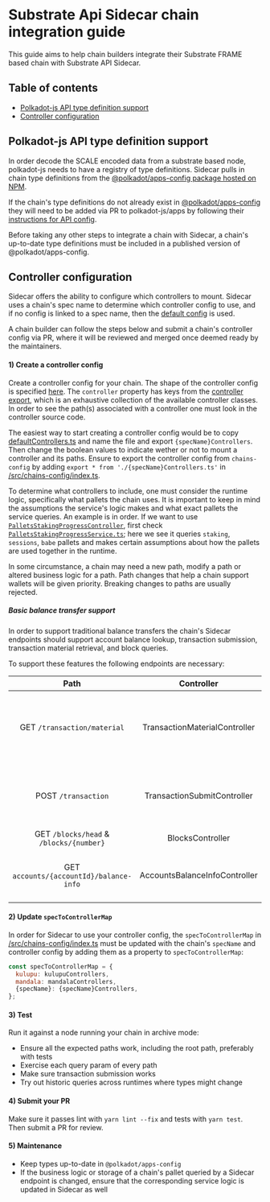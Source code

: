 # Substrate Api Sidecar chain integration guide

This guide aims to help chain builders integrate their Substrate FRAME based chain with Substrate API Sidecar.

## Table of contents

- [Polkadot-js API type definition support](#polkadot-js-API-type-definition-support)
- [Controller configuration](controller-configuration)

## Polkadot-js API type definition support

In order decode the SCALE encoded data from a substrate based node, polkadot-js needs to have a registry of type definitions. Sidecar pulls in chain type definitions from the [@polkadot/apps-config package hosted on NPM](https://www.npmjs.com/package/@polkadot/apps-config).

If the chain's type definitions do not already exist in [@polkadot/apps-config](https://github.com/polkadot-js/apps/tree/master/packages/apps-config) they will need to be added via PR to polkadot-js/apps by following their [instructions for API config](https://github.com/polkadot-js/apps/tree/master/packages/apps-config#api).

Before taking any other steps to integrate a chain with Sidecar, a chain's up-to-date type definitions must be included in a published version of @polkadot/apps-config.

## Controller configuration

Sidecar offers the ability to configure which controllers to mount. Sidecar uses a chain's spec name to determine which controller config to use, and if no config is linked to a spec name, then the [default config](/src/chains-config/defaultControllers.ts) is used.

A chain builder can follow the steps below and submit a chain's controller config via PR, where it will be reviewed and merged once deemed ready by the maintainers.

#### 1) Create a controller config

 Create a controller config for your chain. The shape of the controller config is specified [here](/src/chains-config/ControllerConfig.ts). The `controller` property has keys from the [controller export](/src/controllers/index.ts), which is an exhaustive collection of the available controller classes. In order to see the path(s) associated with a controller one must look in the controller source code.

 The easiest way to start creating a controller config would be to copy [defaultControllers.ts](/src/chains-config/ControllerConfig.ts) and name the file and export `{specName}Controllers`. Then change the boolean values to indicate wether or not to mount a controller and its paths. Ensure to export the controller config from `chains-config` by adding `export * from './{specName}Controllers.ts'` in [/src/chains-config/index.ts](/src/chains-config/index.ts).

 To determine what controllers to include, one must consider the runtime logic, specifically what pallets the chain uses. It is important to keep in mind the assumptions the service's logic makes and what exact pallets the service queries.
An example is in order. If we want to use [`PalletsStakingProgressController`](/src/controllers/pallets/PalletsStakingProgressController.ts), first check [`PalletsStakingProgressService.ts`](/src/services/pallets/PalletsStakingProgressService.ts); here we see it queries `staking`, `sessions`, `babe` pallets and makes certain assumptions about how the pallets are used together in the runtime. 

In some circumstance, a chain may need a new path, modify a path or altered business logic for a path. Path changes that help a chain support wallets will be given priority. Breaking changes to paths are usually rejected.

##### Basic balance transfer support

In order to support traditional balance transfers the chain's Sidecar endpoints should support account balance lookup, transaction submission, transaction material retrieval, and block queries.

To support these features the following endpoints are necessary:

|                   Path                   |           Controller          |                                 Description                                |
|:----------------------------------------:|:-----------------------------:|:--------------------------------------------------------------------------:|
|       GET  `/transaction/material`       | TransactionMaterialController | Get all the network information needed to construct a transaction offline. |
|            POST `/transaction`           |  TransactionSubmitController  |            Submit a transaction to the node's transaction pool.            |
| GET `/blocks/head`  & `/blocks/{number}` |        BlocksController       |                                Get a block.                                |
|  GET `accounts/{accountId}/balance-info` | AccountsBalanceInfoController |                   Get balance information for an account.                  |

#### 2) Update `specToControllerMap`

In order for Sidecar to use your controller config, the `specToControllerMap` in [/src/chains-config/index.ts](/src/chains-config/index.ts) must be updated with the chain's `specName` and controller config by adding them as a property to `specToControllerMap`:

```javascript
const specToControllerMap = {
  kulupu: kulupuControllers,
  mandala: mandalaControllers,
  {specName}: {specName}Controllers,
};
```

#### 3) Test

Run it against a node running your chain in archive mode:

- Ensure all the expected paths work, including the root path, preferably with tests
- Exercise each query param of every path
- Make sure transaction submission works
- Try out historic queries across runtimes where types might change

#### 4) Submit your PR

Make sure it passes lint with `yarn lint --fix` and tests with `yarn test`. Then submit a PR for review.

#### 5) Maintenance

- Keep types up-to-date in `@polkadot/apps-config`
- If the business logic or storage of a chain's pallet queried by a Sidecar endpoint is changed, ensure that the corresponding service logic is updated in Sidecar as well
